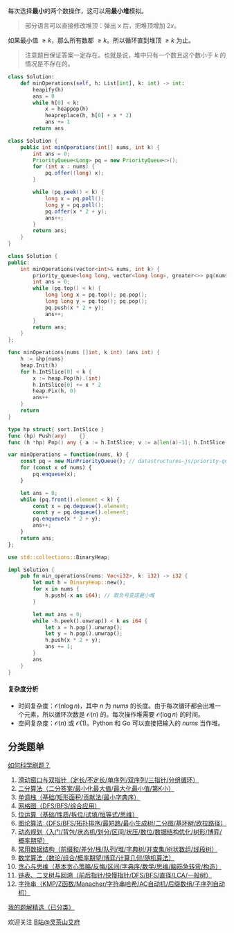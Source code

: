 每次选择**最小**的两个数操作，这可以用**最小堆**模拟。

> 部分语言可以直接修改堆顶：弹出 $x$ 后，把堆顶增加 $2x$。

如果最小值 $\ge k$，那么所有数都 $\ge k$。所以循环直到堆顶 $\ge k$ 为止。

> 注意题目保证答案一定存在。也就是说，堆中只有一个数且这个数小于 $k$ 的情况是不存在的。

```py [sol-Python3]
class Solution:
    def minOperations(self, h: List[int], k: int) -> int:
        heapify(h)
        ans = 0
        while h[0] < k:
            x = heappop(h)
            heapreplace(h, h[0] + x * 2)
            ans += 1
        return ans
```

```java [sol-Java]
class Solution {
    public int minOperations(int[] nums, int k) {
        int ans = 0;
        PriorityQueue<Long> pq = new PriorityQueue<>();
        for (int x : nums) {
            pq.offer((long) x);
        }

        while (pq.peek() < k) {
            long x = pq.poll();
            long y = pq.poll();
            pq.offer(x * 2 + y);
            ans++;
        }
        return ans;
    }
}
```

```cpp [sol-C++]
class Solution {
public:
    int minOperations(vector<int>& nums, int k) {
        priority_queue<long long, vector<long long>, greater<>> pq(nums.begin(), nums.end());
        int ans = 0;
        while (pq.top() < k) {
            long long x = pq.top(); pq.pop();
            long long y = pq.top(); pq.pop();
            pq.push(x * 2 + y);
            ans++;
        }
        return ans;
    }
};
```

```go [sol-Go]
func minOperations(nums []int, k int) (ans int) {
	h := &hp{nums}
	heap.Init(h)
	for h.IntSlice[0] < k {
		x := heap.Pop(h).(int)
		h.IntSlice[0] += x * 2
		heap.Fix(h, 0)
		ans++
	}
	return
}

type hp struct{ sort.IntSlice }
func (hp) Push(any)    {}
func (h *hp) Pop() any { a := h.IntSlice; v := a[len(a)-1]; h.IntSlice = a[:len(a)-1]; return v }
```

```js [sol-JavaScript]
var minOperations = function(nums, k) {
    const pq = new MinPriorityQueue(); // datastructures-js/priority-queue@5.4.0
    for (const x of nums) {
        pq.enqueue(x);
    }

    let ans = 0;
    while (pq.front().element < k) {
        const x = pq.dequeue().element;
        const y = pq.dequeue().element;
        pq.enqueue(x * 2 + y);
        ans++;
    }
    return ans;
};
```

```rust [sol-Rust]
use std::collections::BinaryHeap;

impl Solution {
    pub fn min_operations(nums: Vec<i32>, k: i32) -> i32 {
        let mut h = BinaryHeap::new();
        for x in nums {
            h.push(-x as i64); // 取负号变成最小堆
        }

        let mut ans = 0;
        while -h.peek().unwrap() < k as i64 {
            let x = h.pop().unwrap();
            let y = h.pop().unwrap();
            h.push(x * 2 + y);
            ans += 1;
        }
        ans
    }
}
```

#### 复杂度分析

- 时间复杂度：$\mathcal{O}(n\log n)$，其中 $n$ 为 $\textit{nums}$ 的长度。由于每次循环都会出堆一个元素，所以循环次数是 $\mathcal{O}(n)$ 的。每次操作堆需要 $\mathcal{O}(\log n)$ 的时间。
- 空间复杂度：$\mathcal{O}(n)$ 或 $\mathcal{O}(1)$。Python 和 Go 可以直接把输入的 $\textit{nums}$ 当作堆。

## 分类题单

[如何科学刷题？](https://leetcode.cn/circle/discuss/RvFUtj/)

1. [滑动窗口与双指针（定长/不定长/单序列/双序列/三指针/分组循环）](https://leetcode.cn/circle/discuss/0viNMK/)
2. [二分算法（二分答案/最小化最大值/最大化最小值/第K小）](https://leetcode.cn/circle/discuss/SqopEo/)
3. [单调栈（基础/矩形面积/贡献法/最小字典序）](https://leetcode.cn/circle/discuss/9oZFK9/)
4. [网格图（DFS/BFS/综合应用）](https://leetcode.cn/circle/discuss/YiXPXW/)
5. [位运算（基础/性质/拆位/试填/恒等式/思维）](https://leetcode.cn/circle/discuss/dHn9Vk/)
6. [图论算法（DFS/BFS/拓扑排序/最短路/最小生成树/二分图/基环树/欧拉路径）](https://leetcode.cn/circle/discuss/01LUak/)
7. [动态规划（入门/背包/状态机/划分/区间/状压/数位/数据结构优化/树形/博弈/概率期望）](https://leetcode.cn/circle/discuss/tXLS3i/)
8. [常用数据结构（前缀和/差分/栈/队列/堆/字典树/并查集/树状数组/线段树）](https://leetcode.cn/circle/discuss/mOr1u6/)
9. [数学算法（数论/组合/概率期望/博弈/计算几何/随机算法）](https://leetcode.cn/circle/discuss/IYT3ss/)
10. [贪心与思维（基本贪心策略/反悔/区间/字典序/数学/思维/脑筋急转弯/构造）](https://leetcode.cn/circle/discuss/g6KTKL/)
11. [链表、二叉树与回溯（前后指针/快慢指针/DFS/BFS/直径/LCA/一般树）](https://leetcode.cn/circle/discuss/K0n2gO/)
12. [字符串（KMP/Z函数/Manacher/字符串哈希/AC自动机/后缀数组/子序列自动机）](https://leetcode.cn/circle/discuss/SJFwQI/)

[我的题解精选（已分类）](https://github.com/EndlessCheng/codeforces-go/blob/master/leetcode/SOLUTIONS.md)

欢迎关注 [B站@灵茶山艾府](https://space.bilibili.com/206214)
